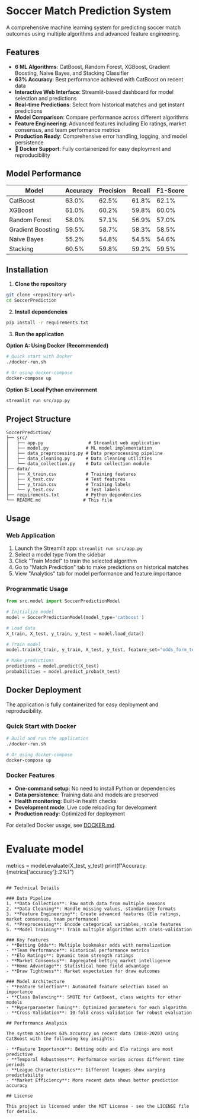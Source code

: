 # Soccer Match Prediction System

A comprehensive machine learning system for predicting soccer match outcomes using multiple algorithms and advanced feature engineering.

## Features

- **6 ML Algorithms**: CatBoost, Random Forest, XGBoost, Gradient Boosting, Naive Bayes, and Stacking Classifier
- **63% Accuracy**: Best performance achieved with CatBoost on recent data
- **Interactive Web Interface**: Streamlit-based dashboard for model selection and predictions
- **Real-time Predictions**: Select from historical matches and get instant predictions
- **Model Comparison**: Compare performance across different algorithms
- **Feature Engineering**: Advanced features including Elo ratings, market consensus, and team performance metrics
- **Production Ready**: Comprehensive error handling, logging, and model persistence
- **🐳 Docker Support**: Fully containerized for easy deployment and reproducibility

## Model Performance

| Model | Accuracy | Precision | Recall | F1-Score |
|-------|----------|-----------|--------|----------|
| CatBoost | 63.0% | 62.5% | 61.8% | 62.1% |
| XGBoost | 61.0% | 60.2% | 59.8% | 60.0% |
| Random Forest | 58.0% | 57.1% | 56.9% | 57.0% |
| Gradient Boosting | 59.5% | 58.7% | 58.3% | 58.5% |
| Naive Bayes | 55.2% | 54.8% | 54.5% | 54.6% |
| Stacking | 60.5% | 59.8% | 59.2% | 59.5% |

## Installation

1. **Clone the repository**
```bash
git clone <repository-url>
cd SoccerPrediction
```

2. **Install dependencies**
```bash
pip install -r requirements.txt
```

3. **Run the application**

**Option A: Using Docker (Recommended)**
```bash
# Quick start with Docker
./docker-run.sh

# Or using docker-compose
docker-compose up
```

**Option B: Local Python environment**
```bash
streamlit run src/app.py
```

## Project Structure

```
SoccerPrediction/
├── src/
│   ├── app.py                 # Streamlit web application
│   ├── model.py              # ML model implementation
│   ├── data_preprocessing.py # Data preprocessing pipeline
│   ├── data_cleaning.py      # Data cleaning utilities
│   └── data_collection.py    # Data collection module
├── data/
│   ├── X_train.csv           # Training features
│   ├── X_test.csv            # Test features
│   ├── y_train.csv           # Training labels
│   └── y_test.csv            # Test labels
├── requirements.txt          # Python dependencies
└── README.md                # This file
```

## Usage

### Web Application
1. Launch the Streamlit app: `streamlit run src/app.py`
2. Select a model type from the sidebar
3. Click "Train Model" to train the selected algorithm
4. Go to "Match Prediction" tab to make predictions on historical matches
5. View "Analytics" tab for model performance and feature importance

### Programmatic Usage
```python
from src.model import SoccerPredictionModel

# Initialize model
model = SoccerPredictionModel(model_type='catboost')

# Load data
X_train, X_test, y_train, y_test = model.load_data()

# Train model
model.train(X_train, y_train, X_test, y_test, feature_set="odds_form_teams")

# Make predictions
predictions = model.predict(X_test)
probabilities = model.predict_proba(X_test)
```

## Docker Deployment

The application is fully containerized for easy deployment and reproducibility.

### Quick Start with Docker
```bash
# Build and run the application
./docker-run.sh

# Or using docker-compose
docker-compose up
```

### Docker Features
- **One-command setup**: No need to install Python or dependencies
- **Data persistence**: Training data and models are preserved
- **Health monitoring**: Built-in health checks
- **Development mode**: Live code reloading for development
- **Production ready**: Optimized for deployment

For detailed Docker usage, see [DOCKER.md](DOCKER.md).

# Evaluate model
metrics = model.evaluate(X_test, y_test)
print(f"Accuracy: {metrics['accuracy']:.2%}")
```

## Technical Details

### Data Pipeline
1. **Data Collection**: Raw match data from multiple seasons
2. **Data Cleaning**: Handle missing values, standardize formats
3. **Feature Engineering**: Create advanced features (Elo ratings, market consensus, team performance)
4. **Preprocessing**: Encode categorical variables, scale features
5. **Model Training**: Train multiple algorithms with cross-validation

### Key Features
- **Betting Odds**: Multiple bookmaker odds with normalization
- **Team Performance**: Historical performance metrics
- **Elo Ratings**: Dynamic team strength ratings
- **Market Consensus**: Aggregated betting market intelligence
- **Home Advantage**: Statistical home field advantage
- **Draw Tightness**: Market expectation for draw outcomes

### Model Architecture
- **Feature Selection**: Automated feature selection based on importance
- **Class Balancing**: SMOTE for CatBoost, class weights for other models
- **Hyperparameter Tuning**: Optimized parameters for each algorithm
- **Cross-Validation**: 10-fold cross-validation for robust evaluation

## Performance Analysis

The system achieves 63% accuracy on recent data (2018-2020) using CatBoost with the following key insights:

- **Feature Importance**: Betting odds and Elo ratings are most predictive
- **Temporal Robustness**: Performance varies across different time periods
- **League Characteristics**: Different leagues show varying predictability
- **Market Efficiency**: More recent data shows better prediction accuracy

## License

This project is licensed under the MIT License - see the LICENSE file for details.
